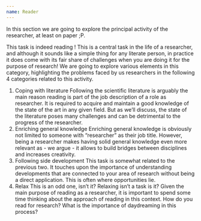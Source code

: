 ```yaml
---
name: Reader
---
```


In this section we are going to explore the principal activity of the researcher, at least on paper ;P.

This task is indeed reading ! This is a central task in the life of a researcher, and although it sounds like a simple thing for any literate person, in practice it does come with its fair share of challenges when you are doing it for the purpose of research!
We are going to explore various elements in this category, highlighting the problems faced by us researchers in the following 4 categories related to this activity.
1. Coping with literature
	Following the scientific literature is arguably the main reason reading is part of the job description of a role as researcher. It is required to acquire and maintain a good knowledge of the state of the art in any given field. But as we’ll discuss, the state of the literature poses many challenges and can be detrimental to the progress of the researcher.
2. Enriching general knowledge
	Enriching general knowledge is obviously not limited to someone with “researcher” as their job title. However, being a researcher makes having solid general knowledge even more relevant as - we argue -  it allows to build bridges between disciplines and increases creativity.
3. Following side development
	This task is somewhat related to the previous two. It touches upon the importance of understanding developments that are connected to your area of research without being a direct application. This is often where opportunities lie. 
4. Relax
	This is an odd one, isn’t it? Relaxing isn’t a task is it?
Given the main purpose of reading as a researcher, it is important to spend some time thinking about the approach of reading in this context. How do you read for research? What is the importance of daydreaming in this process?
